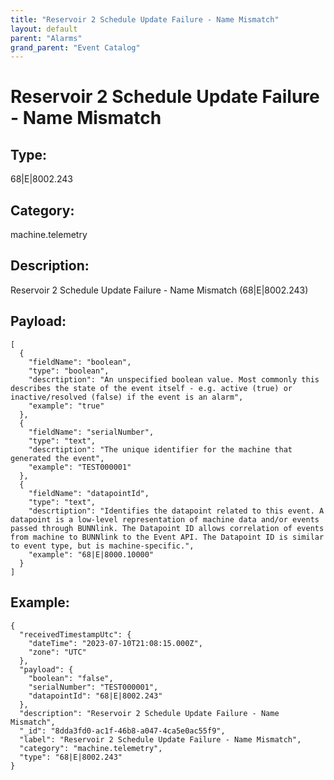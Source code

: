 ```yaml
---
title: "Reservoir 2 Schedule Update Failure - Name Mismatch"
layout: default
parent: "Alarms"
grand_parent: "Event Catalog"
---
```


# Reservoir 2 Schedule Update Failure - Name Mismatch

## Type:

68|E|8002.243

## Category:

machine.telemetry

## Description: 

Reservoir 2 Schedule Update Failure - Name Mismatch (68|E|8002.243)

## Payload:

```
[
  {
    "fieldName": "boolean",
    "type": "boolean",
    "descrtiption": "An unspecified boolean value. Most commonly this describes the state of the event itself - e.g. active (true) or inactive/resolved (false) if the event is an alarm",
    "example": "true"
  },
  {
    "fieldName": "serialNumber",
    "type": "text",
    "descrtiption": "The unique identifier for the machine that generated the event",
    "example": "TEST000001"
  },
  {
    "fieldName": "datapointId",
    "type": "text",
    "descrtiption": "Identifies the datapoint related to this event. A datapoint is a low-level representation of machine data and/or events passed through BUNNlink. The Datapoint ID allows correlation of events from machine to BUNNlink to the Event API. The Datapoint ID is similar to event type, but is machine-specific.",
    "example": "68|E|8000.10000"
  }
]
```

## Example:

```
{
  "receivedTimestampUtc": {
    "dateTime": "2023-07-10T21:08:15.000Z",
    "zone": "UTC"
  },
  "payload": {
    "boolean": "false",
    "serialNumber": "TEST000001",
    "datapointId": "68|E|8002.243"
  },
  "description": "Reservoir 2 Schedule Update Failure - Name Mismatch",
  "_id": "8dda3fd0-ac1f-46b8-a047-4ca5e0ac55f9",
  "label": "Reservoir 2 Schedule Update Failure - Name Mismatch",
  "category": "machine.telemetry",
  "type": "68|E|8002.243"
}
```

